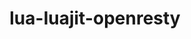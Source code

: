 ---
title: "lua-luajit-openresty"
layout: cache
categories: [package, develop]
meta: {"compilers": ["gcc@10.5.0", "gcc@13.3.0"], "num_specs": 26, "num_specs_by_stack": {"developer-tools-aarch64-linux-gnu": 13, "developer-tools-x86_64_v3-linux-gnu": 13, "root": 26}, "oss": ["centos7", "rhel8"], "platforms": ["linux"], "stacks": ["developer-tools-aarch64-linux-gnu", "developer-tools-x86_64_v3-linux-gnu", "root"], "targets": ["aarch64", "x86_64_v3"], "versions": ["2.1-20240626"]}
spec_details: [{"compiler": "gcc@10.5.0", "hash": "2owm24kw2sdnxeeg254bclikpo555a4m", "os": "centos7", "platform": "linux", "size": "-", "stacks": ["developer-tools-x86_64_v3-linux-gnu", "root"], "target": "x86_64_v3", "variants": ["build_system=makefile", "fetcher=curl", "+lualinks"], "versions": ["2.1-20240626"]}, {"compiler": "gcc@10.5.0", "hash": "3glfgym3teq5cdaordb4z3rietxzmm5b", "os": "centos7", "platform": "linux", "size": "-", "stacks": ["developer-tools-x86_64_v3-linux-gnu", "root"], "target": "x86_64_v3", "variants": ["build_system=makefile", "fetcher=curl", "+lualinks"], "versions": ["2.1-20240626"]}, {"compiler": "gcc@10.5.0", "hash": "3jww2jrofxwibuevwdlwdfjd75dwkw2k", "os": "centos7", "platform": "linux", "size": "-", "stacks": ["developer-tools-x86_64_v3-linux-gnu", "root"], "target": "x86_64_v3", "variants": ["build_system=makefile", "fetcher=curl", "+lualinks"], "versions": ["2.1-20240626"]}, {"compiler": "gcc@10.5.0", "hash": "3lhnlfyz3b4ajnnw2ogesgqt36kbaz5t", "os": "centos7", "platform": "linux", "size": "-", "stacks": ["developer-tools-x86_64_v3-linux-gnu", "root"], "target": "x86_64_v3", "variants": ["build_system=makefile", "fetcher=curl", "+lualinks"], "versions": ["2.1-20240626"]}, {"compiler": "gcc@13.3.0", "hash": "73ysqm4tmqyeq5ayptvjtym3azdeat53", "os": "rhel8", "platform": "linux", "size": "-", "stacks": ["developer-tools-aarch64-linux-gnu", "root"], "target": "aarch64", "variants": ["build_system=makefile", "fetcher=curl", "+lualinks"], "versions": ["2.1-20240626"]}, {"compiler": "gcc@13.3.0", "hash": "7eqbv5lqtq4uibe7ul2rz2fsm6kfttxa", "os": "rhel8", "platform": "linux", "size": "-", "stacks": ["developer-tools-aarch64-linux-gnu", "root"], "target": "aarch64", "variants": ["build_system=makefile", "fetcher=curl", "+lualinks"], "versions": ["2.1-20240626"]}, {"compiler": "gcc@13.3.0", "hash": "a644as5eeinda4jktwhetvrhyaq5ryrq", "os": "rhel8", "platform": "linux", "size": "-", "stacks": ["developer-tools-aarch64-linux-gnu", "root"], "target": "aarch64", "variants": ["build_system=makefile", "fetcher=curl", "+lualinks"], "versions": ["2.1-20240626"]}, {"compiler": "gcc@13.3.0", "hash": "d3ngqnvxgstewbwbvbwubeou7mxfct7h", "os": "rhel8", "platform": "linux", "size": "-", "stacks": ["developer-tools-aarch64-linux-gnu", "root"], "target": "aarch64", "variants": ["build_system=makefile", "fetcher=curl", "+lualinks"], "versions": ["2.1-20240626"]}, {"compiler": "gcc@13.3.0", "hash": "ddn2rbnoklgnmrwj6pmfldqvdc3ndmlg", "os": "rhel8", "platform": "linux", "size": "-", "stacks": ["developer-tools-aarch64-linux-gnu", "root"], "target": "aarch64", "variants": ["build_system=makefile", "fetcher=curl", "+lualinks"], "versions": ["2.1-20240626"]}, {"compiler": "gcc@10.5.0", "hash": "ecwfikveja2smxwgo24zjt4tkudt6lut", "os": "centos7", "platform": "linux", "size": "-", "stacks": ["developer-tools-x86_64_v3-linux-gnu", "root"], "target": "x86_64_v3", "variants": ["build_system=makefile", "fetcher=curl", "+lualinks"], "versions": ["2.1-20240626"]}, {"compiler": "gcc@13.3.0", "hash": "ef42gedqh6swiofohlhfl7svypg5am6y", "os": "rhel8", "platform": "linux", "size": "-", "stacks": ["developer-tools-aarch64-linux-gnu", "root"], "target": "aarch64", "variants": ["build_system=makefile", "fetcher=curl", "+lualinks"], "versions": ["2.1-20240626"]}, {"compiler": "gcc@13.3.0", "hash": "fhw5udlbs5hk25mdtfcxe4wq4ha27zlr", "os": "rhel8", "platform": "linux", "size": "-", "stacks": ["developer-tools-aarch64-linux-gnu", "root"], "target": "aarch64", "variants": ["build_system=makefile", "fetcher=curl", "+lualinks"], "versions": ["2.1-20240626"]}, {"compiler": "gcc@13.3.0", "hash": "gz3mraepksedcchdlp24knyc5ovls3qr", "os": "rhel8", "platform": "linux", "size": "-", "stacks": ["developer-tools-aarch64-linux-gnu", "root"], "target": "aarch64", "variants": ["build_system=makefile", "fetcher=curl", "+lualinks"], "versions": ["2.1-20240626"]}, {"compiler": "gcc@13.3.0", "hash": "hblj7fhh3xsx6235djd5bs67yvdrezlx", "os": "rhel8", "platform": "linux", "size": "-", "stacks": ["developer-tools-aarch64-linux-gnu", "root"], "target": "aarch64", "variants": ["build_system=makefile", "fetcher=curl", "+lualinks"], "versions": ["2.1-20240626"]}, {"compiler": "gcc@13.3.0", "hash": "hzbcbtzdyrkql3yh66hqqxreh2eardck", "os": "rhel8", "platform": "linux", "size": "-", "stacks": ["developer-tools-aarch64-linux-gnu", "root"], "target": "aarch64", "variants": ["build_system=makefile", "fetcher=curl", "+lualinks"], "versions": ["2.1-20240626"]}, {"compiler": "gcc@10.5.0", "hash": "o2p7o3kylbmvsq5mepf2vfgjgwqs6c5l", "os": "centos7", "platform": "linux", "size": "-", "stacks": ["developer-tools-x86_64_v3-linux-gnu", "root"], "target": "x86_64_v3", "variants": ["build_system=makefile", "fetcher=curl", "+lualinks"], "versions": ["2.1-20240626"]}, {"compiler": "gcc@10.5.0", "hash": "p56g3r6z4y2fep6mskw4knhg44bhjjby", "os": "centos7", "platform": "linux", "size": "-", "stacks": ["developer-tools-x86_64_v3-linux-gnu", "root"], "target": "x86_64_v3", "variants": ["build_system=makefile", "fetcher=curl", "+lualinks"], "versions": ["2.1-20240626"]}, {"compiler": "gcc@13.3.0", "hash": "q3juuofv3xadi2ysaaeykbhni7digcis", "os": "rhel8", "platform": "linux", "size": "-", "stacks": ["developer-tools-aarch64-linux-gnu", "root"], "target": "aarch64", "variants": ["build_system=makefile", "fetcher=curl", "+lualinks"], "versions": ["2.1-20240626"]}, {"compiler": "gcc@10.5.0", "hash": "rnl7icvy52zfhgshfxsrttr64kw6ucru", "os": "centos7", "platform": "linux", "size": "-", "stacks": ["developer-tools-x86_64_v3-linux-gnu", "root"], "target": "x86_64_v3", "variants": ["build_system=makefile", "fetcher=curl", "+lualinks"], "versions": ["2.1-20240626"]}, {"compiler": "gcc@13.3.0", "hash": "ufm5vkrmtwxcdvbpu4fmubsosyjodd2l", "os": "rhel8", "platform": "linux", "size": "-", "stacks": ["developer-tools-aarch64-linux-gnu", "root"], "target": "aarch64", "variants": ["build_system=makefile", "fetcher=curl", "+lualinks"], "versions": ["2.1-20240626"]}, {"compiler": "gcc@13.3.0", "hash": "ufnnl5qajga7qtbdj6gstqwc6zyjzpvu", "os": "rhel8", "platform": "linux", "size": "-", "stacks": ["developer-tools-aarch64-linux-gnu", "root"], "target": "aarch64", "variants": ["build_system=makefile", "fetcher=curl", "+lualinks"], "versions": ["2.1-20240626"]}, {"compiler": "gcc@10.5.0", "hash": "v7rhal5ihlecmi6qlspadovhv3ay6igl", "os": "centos7", "platform": "linux", "size": "-", "stacks": ["developer-tools-x86_64_v3-linux-gnu", "root"], "target": "x86_64_v3", "variants": ["build_system=makefile", "fetcher=curl", "+lualinks"], "versions": ["2.1-20240626"]}, {"compiler": "gcc@10.5.0", "hash": "vvv4xx3mlifaxrthvnfxtr6tjwb3ea72", "os": "centos7", "platform": "linux", "size": "-", "stacks": ["developer-tools-x86_64_v3-linux-gnu", "root"], "target": "x86_64_v3", "variants": ["build_system=makefile", "fetcher=curl", "+lualinks"], "versions": ["2.1-20240626"]}, {"compiler": "gcc@10.5.0", "hash": "w3653eja3rrbfdrymkmpgxysdxanqdq6", "os": "centos7", "platform": "linux", "size": "-", "stacks": ["developer-tools-x86_64_v3-linux-gnu", "root"], "target": "x86_64_v3", "variants": ["build_system=makefile", "fetcher=curl", "+lualinks"], "versions": ["2.1-20240626"]}, {"compiler": "gcc@10.5.0", "hash": "xjxkbtshhdebt3ddmijbt4y3vhxwz2py", "os": "centos7", "platform": "linux", "size": "-", "stacks": ["developer-tools-x86_64_v3-linux-gnu", "root"], "target": "x86_64_v3", "variants": ["build_system=makefile", "fetcher=curl", "+lualinks"], "versions": ["2.1-20240626"]}, {"compiler": "gcc@10.5.0", "hash": "zrk23gxdqyhlbofi32n2mayw47ppbhxa", "os": "centos7", "platform": "linux", "size": "-", "stacks": ["developer-tools-x86_64_v3-linux-gnu", "root"], "target": "x86_64_v3", "variants": ["build_system=makefile", "fetcher=curl", "+lualinks"], "versions": ["2.1-20240626"]}]
---